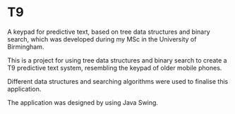 # T9
A keypad for predictive text, based on tree data structures and binary search, which was developed during my MSc 
in the University of Birmingham.


This is a project for using tree data structures and binary search to create a T9 predictive text system, resembling the keypad of older mobile phones.


Different data structures and searching algorithms were used to finalise this application.

The application was designed by using Java Swing.
